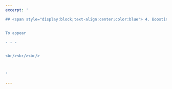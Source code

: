 ```yaml
---
excerpt: '

## <span style="display:block;text-align:center;color:blue"> 4. Boosting meta-heuristics via machine learning </span>  


To appear

- - -


<br/><br/><br/>



'

---
```

